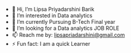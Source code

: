 - 👋 Hi, I’m Lipsa Priyadarshini Barik 
- 👀 I’m interested in Data analytics 
- 🌱 I’m currently Pursuing B-Tech Final year 
- 💞️ I’m looking for a Data analytics JOB ROLE
- 📫 Reach me by: lipsapriadarshini@gmail.com
- ⚡ Fun fact: I am a quick Learner

<!---
lipsa002/lipsa002 is a ✨ special ✨ repository because its `README.md` (this file) appears on your GitHub profile.
You can click the Preview link to take a look at your changes.
--->

